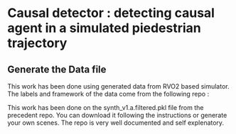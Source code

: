 # Causal detector : detecting causal agent in a simulated piedestrian trajectory

## Generate the Data file

This work has been done using generated data from RVO2 based simulator. The labels and framework of the data come from the following repo :

This work has been done on the synth_v1.a.filtered.pkl file from the precedent repo. You can download it following the instructions or generate your own scenes. The repo is very well documented and self explenatory.
